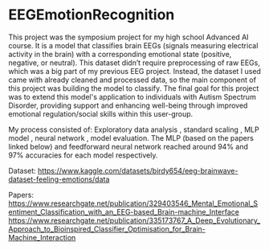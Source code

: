 # EEGEmotionRecognition

This project was the symposium project for my high school Advanced AI course. 
It is a model that classifies brain EEGs (signals measuring electrical activity in the brain) with a corresponding emotional state (positive, negative, or neutral). 
This dataset didn’t require preprocessing of raw EEGs, which was a big part of my previous EEG project. Instead, the dataset I used came with already cleaned and processed data, so the main component of this project was building the model to classify. 
The final goal for this project was to extend this model's application to individuals with Autism Spectrum Disorder, providing support and enhancing well-being through improved emotional regulation/social skills within this user-group.

My process consisted of: 
  Exploratory data analysis
  , standard scaling
  , MLP model
  , neural network
  , model evaluation. 
The MLP (based on the papers linked below) and feedforward neural network reached around 94% and 97% accuracies for each model respectively. 

Dataset: 
https://www.kaggle.com/datasets/birdy654/eeg-brainwave-dataset-feeling-emotions/data 

Papers: 
https://www.researchgate.net/publication/329403546_Mental_Emotional_Sentiment_Classification_with_an_EEG-based_Brain-machine_Interface 
https://www.researchgate.net/publication/335173767_A_Deep_Evolutionary_Approach_to_Bioinspired_Classifier_Optimisation_for_Brain-Machine_Interaction 
